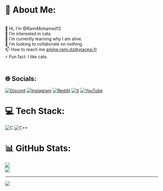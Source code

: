 # 💫 About Me:
<br>    👋 Hi, I’m @RamiMohamed12<br>    👀 I’m interested in cats.<br>    🌱 I’m currently learning why I am alive.<br>    💞️ I’m looking to collaborate on nothing.<br>    📫 How to reach me amine.rami.dz@viacesi.fr<br>    ⚡ Fun fact: I like cats.<br><br>


## 🌐 Socials:
[![Discord](https://img.shields.io/badge/Discord-%237289DA.svg?logo=discord&logoColor=white)](https://discord.gg/demy01) [![Instagram](https://img.shields.io/badge/Instagram-%23E4405F.svg?logo=Instagram&logoColor=white)](https://instagram.com/ramimohamed123) [![Reddit](https://img.shields.io/badge/Reddit-%23FF4500.svg?logo=Reddit&logoColor=white)](https://reddit.com/user/Roomie_AC) [![X](https://img.shields.io/badge/X-black.svg?logo=X&logoColor=white)](https://x.com/RamiShnji12) [![YouTube](https://img.shields.io/badge/YouTube-%23FF0000.svg?logo=YouTube&logoColor=white)](https://youtube.com/@Roomierami) 

# 💻 Tech Stack:
![C](https://img.shields.io/badge/c-%2300599C.svg?style=for-the-badge&logo=c&logoColor=white) ![C++](https://img.shields.io/badge/c++-%2300599C.svg?style=for-the-badge&logo=c%2B%2B&logoColor=white)
# 📊 GitHub Stats:
![](https://github-readme-stats.vercel.app/api?username=RamiMohamed12&theme=dark&hide_border=true&include_all_commits=true&count_private=false)<br/>
![](https://github-readme-streak-stats.herokuapp.com/?user=RamiMohamed12&theme=dark&hide_border=true)<br/>

---
[![](https://visitcount.itsvg.in/api?id=RamiMohamed12&icon=0&color=0)](https://visitcount.itsvg.in)

<!-- Proudly created with GPRM ( https://gprm.itsvg.in ) -->
